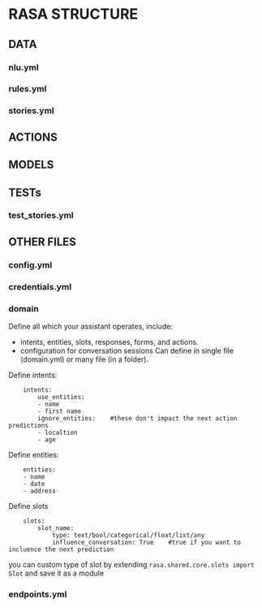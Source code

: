 # **RASA STRUCTURE**

## **DATA**
### nlu.yml
### rules.yml
### stories.yml


## **ACTIONS**

## **MODELS**

## **TESTs**
### test_stories.yml

## **OTHER FILES**

### config.yml

### credentials.yml

### domain
Define all which your assistant operates, include:
- intents, entities, slots, responses, forms, and actions.
- configuration for conversation sessions
Can define in single file (domain.yml) or many file (in a folder).

Define intents: <br>
```
	intents:
		use_entities:
		- name
		- first name
		ignore_entities:	#these don't impact the next action predictions
		- localtion
		- age
```

Define entities: <br>
```
	entities:
	- name
	- date
	- address

```

Define slots <br>
```
	slots:
		slot_name:
			type: text/bool/categorical/float/list/any
			influence_conversation: True	#true if you want to incluence the next prediction
```
you can custom type of slot by extending ```rasa.shared.core.slots import Slot``` and save it as a module
### endpoints.yml
